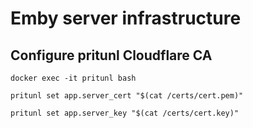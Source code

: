 # Emby server infrastructure

## Configure pritunl Cloudflare CA

`docker exec -it pritunl bash`

`pritunl set app.server_cert "$(cat /certs/cert.pem)"`

`pritunl set app.server_key "$(cat /certs/cert.key)"`
